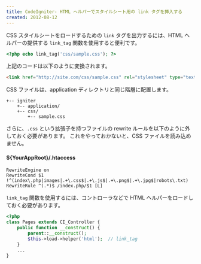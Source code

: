 ```yaml
---
title: CodeIgniter- HTML ヘルパーでスタイルシート用の link タグを挿入する
created: 2012-08-12
---
```


CSS スタイルシートをロードするための `link` タグを出力するには、HTML ヘルパーの提供する `link_tag` 関数を使用すると便利です。

~~~ php
<?php echo link_tag('css/sample.css'); ?>
~~~

上記のコードは以下のように変換されます。

~~~ html
<link href="http://site.com/css/sample.css" rel="stylesheet" type="text/css" />
~~~

CSS ファイルは、application ディレクトリと同じ階層に配置します。

~~~
+-- igniter
    +-- application/
    +-- css/
        +-- sample.css
~~~

さらに、`.css` という拡張子を持つファイルの rewrite ルールを以下のように外しておく必要があります。
これをやっておかないと、CSS ファイルを読み込めません。

#### ${YourAppRoot}/.htaccess

~~~
RewriteEngine on
RewriteCond $1 !^(index\.php|images|.+\.css$|.+\.js$|.+\.png$|.+\.jpg$|robots\.txt)
RewriteRule ^(.*)$ /index.php/$1 [L]
~~~

`link_tag` 関数を使用するには、コントローラなどで HTML ヘルパーをロードしておく必要があります。

~~~ php
<?php
class Pages extends CI_Controller {
    public function __construct() {
        parent::__construct();
        $this->load->helper('html');  // link_tag
    }
    ...
}
~~~

